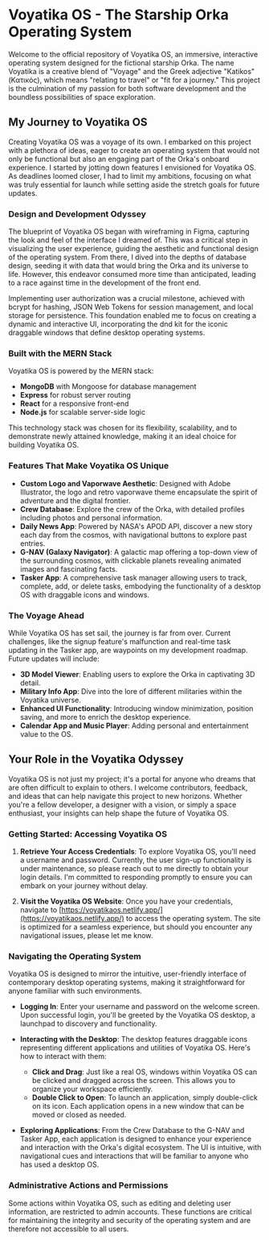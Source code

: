 # Voyatika OS - The Starship Orka Operating System

Welcome to the official repository of Voyatika OS, an immersive, interactive operating system designed for the fictional starship Orka. The name Voyatika is a creative blend of "Voyage" and the Greek adjective "Katikos" (Κατικός), which means "relating to travel" or "fit for a journey." This project is the culmination of my passion for both software development and the boundless possibilities of space exploration.

## My Journey to Voyatika OS

Creating Voyatika OS was a voyage of its own. I embarked on this project with a plethora of ideas, eager to create an operating system that would not only be functional but also an engaging part of the Orka's onboard experience. I started by jotting down features I envisioned for Voyatika OS. As deadlines loomed closer, I had to limit my ambitions, focusing on what was truly essential for launch while setting aside the stretch goals for future updates.

### Design and Development Odyssey

The blueprint of Voyatika OS began with wireframing in Figma, capturing the look and feel of the interface I dreamed of. This was a critical step in visualizing the user experience, guiding the aesthetic and functional design of the operating system. From there, I dived into the depths of database design, seeding it with data that would bring the Orka and its universe to life. However, this endeavor consumed more time than anticipated, leading to a race against time in the development of the front end.

Implementing user authorization was a crucial milestone, achieved with bcrypt for hashing, JSON Web Tokens for session management, and local storage for persistence. This foundation enabled me to focus on creating a dynamic and interactive UI, incorporating the dnd kit for the iconic draggable windows that define desktop operating systems.

### Built with the MERN Stack

Voyatika OS is powered by the MERN stack:

- **MongoDB** with Mongoose for database management
- **Express** for robust server routing
- **React** for a responsive front-end
- **Node.js** for scalable server-side logic

This technology stack was chosen for its flexibility, scalability, and to demonstrate newly attained knowledge, making it an ideal choice for building Voyatika OS.

### Features That Make Voyatika OS Unique

- **Custom Logo and Vaporwave Aesthetic**: Designed with Adobe Illustrator, the logo and retro vaporwave theme encapsulate the spirit of adventure and the digital frontier.
- **Crew Database**: Explore the crew of the Orka, with detailed profiles including photos and personal information.
- **Daily News App**: Powered by NASA's APOD API, discover a new story each day from the cosmos, with navigational buttons to explore past entries.
- **G-NAV (Galaxy Navigator)**: A galactic map offering a top-down view of the surrounding cosmos, with clickable planets revealing animated images and fascinating facts.
- **Tasker App**: A comprehensive task manager allowing users to track, complete, add, or delete tasks, embodying the functionality of a desktop OS with draggable icons and windows.

### The Voyage Ahead

While Voyatika OS has set sail, the journey is far from over. Current challenges, like the signup feature's malfunction and real-time task updating in the Tasker app, are waypoints on my development roadmap. Future updates will include:

- **3D Model Viewer**: Enabling users to explore the Orka in captivating 3D detail.
- **Military Info App**: Dive into the lore of different militaries within the Voyatika universe.
- **Enhanced UI Functionality**: Introducing window minimization, position saving, and more to enrich the desktop experience.
- **Calendar App and Music Player**: Adding personal and entertainment value to the OS.

## Your Role in the Voyatika Odyssey

Voyatika OS is not just my project; it's a portal for anyone who dreams that are often difficult to explain to others. I welcome contributors, feedback, and ideas that can help navigate this project to new horizons. Whether you're a fellow developer, a designer with a vision, or simply a space enthusiast, your insights can help shape the future of Voyatika OS.



### Getting Started: Accessing Voyatika OS

1. **Retrieve Your Access Credentials**: To explore Voyatika OS, you'll need a username and password. Currently, the user sign-up functionality is under maintenance, so please reach out to me directly to obtain your login details. I'm committed to responding promptly to ensure you can embark on your journey without delay.

2. **Visit the Voyatika OS Website**: Once you have your credentials, navigate to [https://voyatikaos.netlify.app/](https://voyatikaos.netlify.app/) to access the operating system. The site is optimized for a seamless experience, but should you encounter any navigational issues, please let me know.

### Navigating the Operating System

Voyatika OS is designed to mirror the intuitive, user-friendly interface of contemporary desktop operating systems, making it straightforward for anyone familiar with such environments.

- **Logging In**: Enter your username and password on the welcome screen. Upon successful login, you'll be greeted by the Voyatika OS desktop, a launchpad to discovery and functionality.

- **Interacting with the Desktop**: The desktop features draggable icons representing different applications and utilities of Voyatika OS. Here's how to interact with them:
  - **Click and Drag**: Just like a real OS, windows within Voyatika OS can be clicked and dragged across the screen. This allows you to organize your workspace efficiently.
  - **Double Click to Open**: To launch an application, simply double-click on its icon. Each application opens in a new window that can be moved or closed as needed.

- **Exploring Applications**: From the Crew Database to the G-NAV and Tasker App, each application is designed to enhance your experience and interaction with the Orka's digital ecosystem. The UI is intuitive, with navigational cues and interactions that will be familiar to anyone who has used a desktop OS.

### Administrative Actions and Permissions

Some actions within Voyatika OS, such as editing and deleting user information, are restricted to admin accounts. These functions are critical for maintaining the integrity and security of the operating system and are therefore not accessible to all users.
